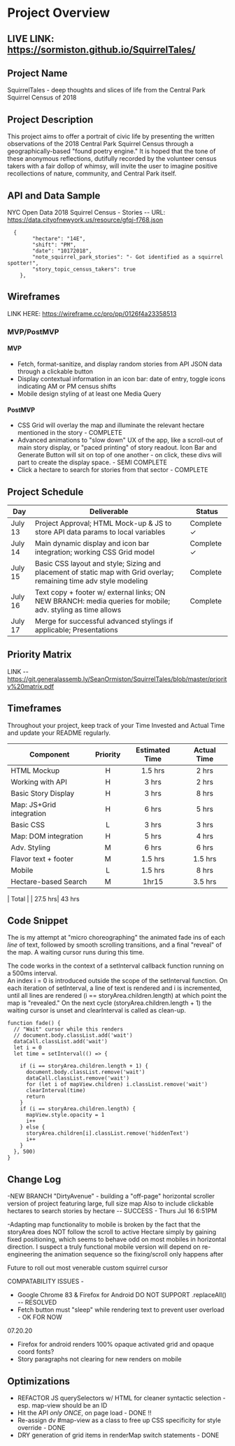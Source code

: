 # Project Overview

## LIVE LINK: https://sormiston.github.io/SquirrelTales/

## Project Name

SquirrelTales - deep thoughts and slices of life from the Central Park Squirrel Census of 2018

## Project Description

This project aims to offer a portrait of civic life by presenting the written observations of the 2018 Central Park Squirrel Census through a geographically-based "found poetry engine."  It is hoped that the tone of these anonymous reflections, dutifully recorded by the volunteer census takers with a fair dollop of whimsy, will invite the user to imagine positive recollections of nature, community, and Central Park itself. 

## API and Data Sample

NYC Open Data 2018 Squirrel Census - Stories -- URL: https://data.cityofnewyork.us/resource/gfqj-f768.json
```
  {
        "hectare": "14E",
        "shift": "PM",
        "date": "10172018",
        "note_squirrel_park_stories": "- Got identified as a squirrel spotter!",
        "story_topic_census_takers": true
    },
```    

## Wireframes

LINK HERE: https://wireframe.cc/pro/pp/0126f4a23358513

### MVP/PostMVP

#### MVP 
- Fetch, format-sanitize, and display random stories from API JSON data through a clickable button
- Display contextual information in an icon bar: date of entry, toggle icons indicating AM or PM census shifts
- Mobile design styling of at least one Media Query

#### PostMVP  

- CSS Grid will overlay the map and illuminate the relevant hectare mentioned in the story - COMPLETE
- Advanced animations to "slow down" UX of the app, like a scroll-out of main story display, or "paced printing" of story readout.  Icon Bar and Generate Button will sit on top of one another - on click, these divs will part to create the display space. - SEMI COMPLETE
- Click a hectare to search for stories from that sector - COMPLETE

## Project Schedule

|  Day | Deliverable | Status
|---|---| ---|
|July 13| Project Approval; HTML Mock-up & JS to store API data params to local variables | Complete ✓
|July 14| Main dynamic display and icon bar integration; working CSS Grid model | Complete ✓ | 
|July 15| Basic CSS layout and style; Sizing and placement of static map with Grid overlay; remaining time adv style modeling| Complete
|July 16| Text copy + footer w/ external links; ON NEW BRANCH: media queries for mobile; adv. styling as time allows | Complete
|July 17| Merge for successful advanced stylings if applicable; Presentations| 


## Priority Matrix

LINK --    https://git.generalassemb.ly/SeanOrmiston/SquirrelTales/blob/master/priority%20matrix.pdf

## Timeframes

Throughout your project, keep track of your Time Invested and Actual Time and update your README regularly.

| Component | Priority | Estimated Time |  Actual Time |
| --- | :---: |  :---: | :---: |
| HTML Mockup | H | 1.5 hrs | 2 hrs |
| Working with API | H | 3 hrs |  2 hrs |
| Basic Story Display | H | 3 hrs | 8 hrs |
| Map: JS+Grid integration | H | 6 hrs | 5 hrs |
| Basic CSS | L | 3 hrs | 3 hrs |
| Map: DOM integration | H | 5 hrs |  4 hrs |
| Adv. Styling | M | 6 hrs |  6 hrs |
| Flavor text + footer | M | 1.5 hrs | 1.5 hrs |
| Mobile | L | 1.5 hrs |  8 hrs |
| Hectare-based Search| M | 1hr15 | 3.5 hrs |


| Total | | 27.5 hrs| 43 hrs

## Code Snippet

The is my attempt at "micro choreographing" the animated fade ins of each *line* of text, followed by smooth scrolling transitions,
and a final "reveal" of the map.  A waiting cursor runs during this time.  

The code works in the context of a setInterval callback function running on a 500ms interval.  
An index i = 0 is introduced outside the scope of the setInterval function.
On each iteration of setInterval, a line of text is rendered and i is incremented, until all 
lines are rendered (i == storyArea.children.length) at which point the map is "revealed." On the next cycle (storyArea.children.length + 1) the waiting cursor is unset and clearInterval is called as clean-up.  

```
function fade() {
  // "Wait" cursor while this renders
  // document.body.classList.add('wait')
  dataCall.classList.add('wait')
  let i = 0
  let time = setInterval(() => {
    
    if (i == storyArea.children.length + 1) {
      document.body.classList.remove('wait')
      dataCall.classList.remove('wait')
      for (let i of mapView.children) i.classList.remove('wait')
      clearInterval(time)
      return
    }
    if (i == storyArea.children.length) {
      mapView.style.opacity = 1
      i++
    } else {
      storyArea.children[i].classList.remove('hiddenText')
      i++
    }
  }, 500)
}
```


## Change Log
 -NEW BRANCH "DirtyAvenue" - building a "off-page" horizontal scroller version of project featuring large, full size map
 Also to include clickable hectares to search stories by hectare -- SUCCESS - Thurs Jul 16 6:51PM

 -Adapting map functionality to mobile is broken by the fact that the storyArea does NOT follow the scroll to active
 Hectare simply by gaining fixed positioning, which seems to behave odd on most mobiles in horizontal direction.
  I suspect a truly functional mobile version will depend on re-engineering
 the animation sequence so the fixing/scroll only happens after 
 
 Future to roll out most venerable custom squirrel cursor
 
 COMPATABILITY ISSUES - 
 - Google Chrome 83 & Firefox for Android DO NOT SUPPORT .replaceAll() -- RESOLVED
 - Fetch button must "sleep" while rendering text to prevent user overload - OK FOR NOW
 
 07.20.20 
- Firefox for android renders 100% opaque activated grid and opaque coord fonts?
- Story paragraphs not clearing for new renders on mobile


 ## Optimizations
 - REFACTOR JS querySelectors w/ HTML for cleaner syntactic selection - esp. map-view should be an ID
 - Hit the API *only ONCE*, on page load - DONE !!
 - Re-assign dv #map-view as a class to free up CSS specificity for style override - DONE
 - DRY generation of grid items in renderMap switch statements - DONE
